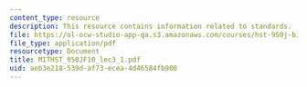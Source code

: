 ```yaml
---
content_type: resource
description: This resource contains information related to standards.
file: https://ol-ocw-studio-app-qa.s3.amazonaws.com/courses/hst-950j-biomedical-computing-fall-2010/aeb3e218539daf73ecea4d46584fb900_MITHST_950JF10_lec3_1.pdf
file_type: application/pdf
resourcetype: Document
title: MITHST_950JF10_lec3_1.pdf
uid: aeb3e218-539d-af73-ecea-4d46584fb900
---
```

